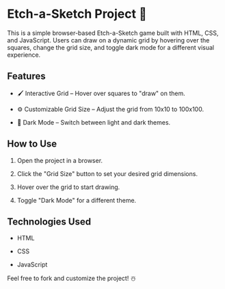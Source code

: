# Etch-a-Sketch Project 🎨
This is a simple browser-based Etch-a-Sketch game built with HTML, CSS, and JavaScript. Users can draw on a dynamic grid by hovering over the squares, change the grid size, and toggle dark mode for a different visual experience.

## Features
- 🖌️ Interactive Grid – Hover over squares to "draw" on them.

- ⚙️ Customizable Grid Size – Adjust the grid from 10x10 to 100x100.

- 🌙 Dark Mode – Switch between light and dark themes.

## How to Use
1. Open the project in a browser.

2. Click the "Grid Size" button to set your desired grid dimensions.

3. Hover over the grid to start drawing.

4. Toggle "Dark Mode" for a different theme.

## Technologies Used
- HTML

- CSS

- JavaScript

Feel free to fork and customize the project! ☃️
